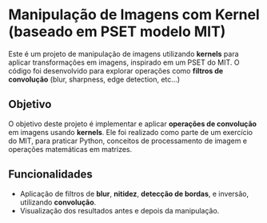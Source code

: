 # Manipulação de Imagens com Kernel (baseado em PSET modelo MIT)

Este é um projeto de manipulação de imagens utilizando **kernels** para aplicar transformações em imagens, inspirado em um PSET do MIT. O código foi desenvolvido para explorar operações como **filtros de convolução** (blur, sharpness, edge detection, etc...)

## Objetivo

O objetivo deste projeto é implementar e aplicar **operações de convolução** em imagens usando **kernels**. Ele foi realizado como parte de um exercício do MIT, para praticar Python, conceitos de processamento de imagem e operações matemáticas em matrizes.

## Funcionalidades

- Aplicação de filtros de **blur**, **nitidez**, **detecção de bordas**, e inversão, utilizando **convolução**.
- Visualização dos resultados antes e depois da manipulação.
